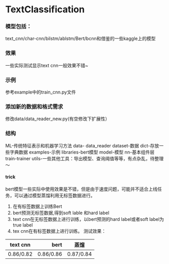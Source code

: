 # TextClassification

### 模型包括：

 text_cnn/char-cnn/bilstm/ablstm/Bert/bcnn和借鉴的一些kaggle上的模型


### 效果

 一些实际测试显示text cnn一般效果不错~
### 示例
 参考example中的train_cnn.py文件
### 添加新的数据和格式需求
 修改data/data_reader_new.py(有空修改下扩展性）
### 结构
 ML-传统特征表示和机器学习方法
 data- data_reader 
 dataset-数据
 dict-存放一些字典数据
 examples-示例
 libraries-bert模型
 model-模型
 nn-基本组件层
 train-trainer
 utils-一些其他工具：导出模型、查询阈值等等，有点杂乱，待整理～


#### trick
bert模型一些实际中使用效果是不错，但是由于速度问题，可能并不适合上线任务，可以通过模型蒸馏利用无标签数据进行。
1. 在有标签数据上训练Bert
2. bert预测无标签数据,得到soft lable 和hard label
3. text cnn在无标签数据上进行训练，以bert预测的hard label或者soft label为true label
4. tex cnn在有标签数据上进行训练。
测试效果：

| text cnn   | bert      |  蒸馏     |
| --------   | -----:    | :----:   |
| 0.86/0.82  | 0.86/0.86 | 0.87/0.84|




